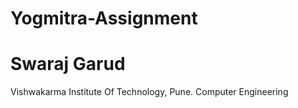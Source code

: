 # Yogmitra-Assignment
# Swaraj Garud
Vishwakarma Institute Of Technology, Pune.
Computer Engineering
